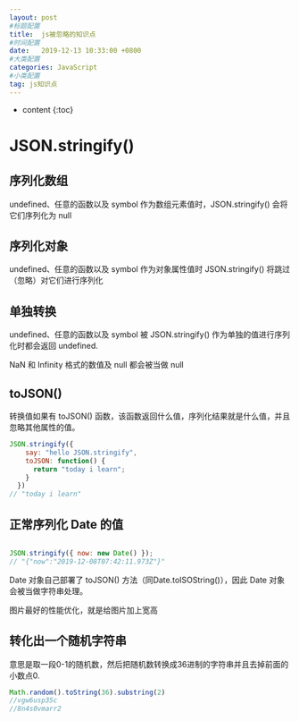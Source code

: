 ```yaml
---
layout: post
#标题配置
title:  js被忽略的知识点
#时间配置
date:   2019-12-13 10:33:00 +0800
#大类配置
categories: JavaScript
#小类配置
tag: js知识点
---
```


* content
{:toc}

JSON.stringify()
======

序列化数组
------

undefined、任意的函数以及 symbol 作为数组元素值时，JSON.stringify() 会将它们序列化为 null

序列化对象
-----

undefined、任意的函数以及 symbol 作为对象属性值时 JSON.stringify() 将跳过（忽略）对它们进行序列化

单独转换
-----
undefined、任意的函数以及 symbol 被 JSON.stringify() 作为单独的值进行序列化时都会返回 undefined.

NaN 和 Infinity 格式的数值及 null 都会被当做 null

toJSON()
----
转换值如果有 toJSON() 函数，该函数返回什么值，序列化结果就是什么值，并且忽略其他属性的值。
```js
JSON.stringify({
    say: "hello JSON.stringify",
    toJSON: function() {
      return "today i learn";
    }
  })
// "today i learn"
```

正常序列化 Date 的值
-----
```js

JSON.stringify({ now: new Date() });
// "{"now":"2019-12-08T07:42:11.973Z"}"

```
Date 对象自己部署了 toJSON() 方法（同Date.toISOString()），因此 Date 对象会被当做字符串处理。

图片最好的性能优化，就是给图片加上宽高

转化出一个随机字符串
-----
意思是取一段0-1的随机数，然后把随机数转换成36进制的字符串并且去掉前面的小数点0.
```js
Math.random().toString(36).substring(2)
//vgw6usp35c
//8n4s0vmarr2
```

